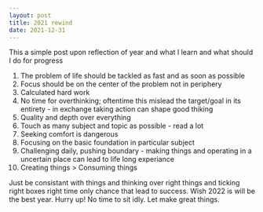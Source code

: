 ```yaml
---
layout: post
title: 2021 rewind
date: 2021-12-31
---
```


This a simple post upon reflection of year and what I learn and what should I do for progress 

1. The problem of life should be tackled as fast and as soon as possible
2. Focus should be on the center of the problem not in periphery
3. Calculated hard work  
4. No time for overthinking; oftentime this mislead the target/goal in its entirety - in exchange taking action can shape good thiking
5. Quality and depth over everything
6. Touch as many subject and topic as possible - read a lot
7. Seeking comfort is dangerous 
8. Focusing on the basic foundation in particular subject 
9. Challenging daily, pushing boundary - making things and operating in a uncertain place can lead to life long experiance 
10. Creating things > Consuming things 

Just be consistant with things and thinking over right things and ticking right boxes right time only chance that lead to success.
Wish 2022 is will be the best year.
Hurry up! No time to sit idly. Let make great things.
